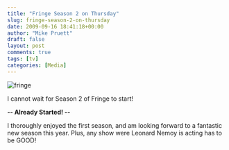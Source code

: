 ```yaml
---
title: "Fringe Season 2 on Thursday"
slug: fringe-season-2-on-thursday
date: 2009-09-16 18:41:18+00:00
author: "Mike Pruett"
draft: false
layout: post
comments: true
tags: [tv]
categories: [Media]
---
```


![fringe](/uploads/fringe-logo11.jpg)

I cannot wait for Season 2 of Fringe to start!

**-- Already Started! --**

I thoroughly enjoyed the first season, and am looking forward to a fantastic new season this year. Plus, any show were Leonard Nemoy is acting has to be GOOD!
